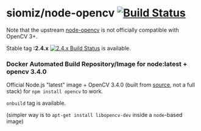 # siomiz/node-opencv [![Build Status](https://travis-ci.org/siomiz/node-opencv.svg?branch=master)](https://travis-ci.org/siomiz/node-opencv)

Note that the upstream [node-opencv](https://github.com/peterbraden/node-opencv) is not officially compatible with OpenCV 3+.

Stable tag **:2.4.x** [![2.4.x Build Status](https://travis-ci.org/siomiz/node-opencv.svg?branch=master)](https://travis-ci.org/siomiz/node-opencv) is available.

### Docker Automated Build Repository/Image for node:latest + opencv 3.4.0

Official Node.js "latest" image + OpenCV 3.4.0 (built from [source][1], not a full stack) for `npm install opencv` to work.

`onbuild` tag is available.

(simpler way is to `apt-get install libopencv-dev` inside a `node`-based image)

  [1]: https://github.com/itseez/opencv
